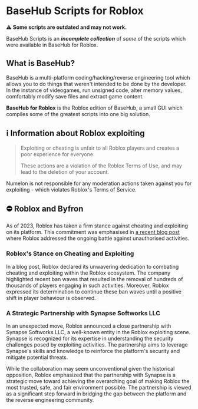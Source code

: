 # BaseHub Scripts for Roblox
⚠️ **Some scripts are outdated and may not work.**

BaseHub Scripts is an ***incomplete collection*** of *some* of the scripts which were available in BaseHub for Roblox.

## What is BaseHub?
BaseHub is a multi-platform coding/hacking/reverse engineering tool which allows you to do things that weren't intended to be done by the developer. In the instance of videogames, run unsigned code, alter memory values, comfortably modify save files and extract game content.

**BaseHub for Roblox** is the Roblox edition of BaseHub, a small GUI which compiles some of the greatest scripts into one big solution.

## ℹ️ Information about Roblox exploiting
>Exploiting or cheating is unfair to all Roblox players and creates a poor experience for everyone.
>
>These actions are a violation of the Roblox Terms of Use, and may lead to the deletion of your account.

Numelon is not responsible for any moderation actions taken against you for exploiting - which violates Roblox's Terms of Service.

## ⛔️ Roblox and Byfron
As of 2023, Roblox has taken a firm stance against cheating and exploiting on its platform. This commitment was emphasised in [a recent blog post](https://devforum.roblox.com/t/exploit-prevention-update/2663101) where Roblox addressed the ongoing battle against unauthorised activities.

### Roblox's Stance on Cheating and Exploiting
In a blog post, Roblox declared its unwavering dedication to combating cheating and exploiting within the Roblox ecosystem. The company highlighted recent ban waves that resulted in the removal of hundreds of thousands of players engaging in such activities. Moreover, Roblox expressed its determination to continue these ban waves until a positive shift in player behaviour is observed.

### A Strategic Partnership with Synapse Softworks LLC
In an unexpected move, Roblox announced a close partnership with Synapse Softworks LLC, a well-known entity in the Roblox exploiting scene. Synapse is recognized for its expertise in understanding the security challenges posed by exploiting activities. The partnership aims to leverage Synapse's skills and knowledge to reinforce the platform's security and mitigate potential threats.

While the collaboration may seem unconventional given the historical opposition, Roblox emphasized that the partnership with Synapse is a strategic move toward achieving the overarching goal of making Roblox the most trusted, safe, and fair environment possible. The partnership is viewed as a significant step forward in bridging the gap between the platform and the reverse engineering community.
